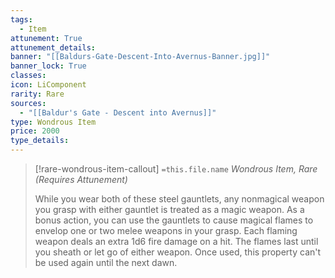 ```yaml
---
tags:
  - Item
attunement: True
attunement_details: 
banner: "[[Baldurs-Gate-Descent-Into-Avernus-Banner.jpg]]"
banner_lock: True
classes:
icon: LiComponent
rarity: Rare
sources:
  - "[[Baldur's Gate - Descent into Avernus]]"
type: Wondrous Item
price: 2000
type_details: 
---
```

>[!rare-wondrous-item-callout] `=this.file.name`
>*Wondrous Item, Rare (Requires Attunement)*
>
>While you wear both of these steel gauntlets, any nonmagical weapon you grasp with either gauntlet is treated as a magic weapon. As a bonus action, you can use the gauntlets to cause magical flames to envelop one or two melee weapons in your grasp. Each flaming weapon deals an extra 1d6 fire damage on a hit. The flames last until you sheath or let go of either weapon. Once used, this property can't be used again until the next dawn.
>
>
